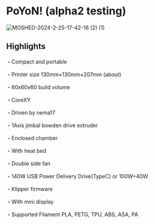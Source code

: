 # PoYoN! (alpha2 testing) 

![MOSHED-2024-2-25-17-42-16 (2) (1)](https://github.com/Nekozombie666/XoYoN/assets/54419831/70c9d10b-7c93-4e56-97a3-2a0bf6d4cafd)


## Highlights
・Compact and portable

・Printer size 130mm×130mm×207mm (about)

・60x60x60 build volume

・CoreXY 

・Driven by nema17

・1Axis jimbal bowden drive extruder

・Enclosed chamber

・With heat bed

・Double side fan

・140W USB Power Delivery Drive(TypeC) or 100W+40W

・Klipper firmware

・With mini display

・Supported Filament PLA, PETG, TPU, ABS, ASA, PA
